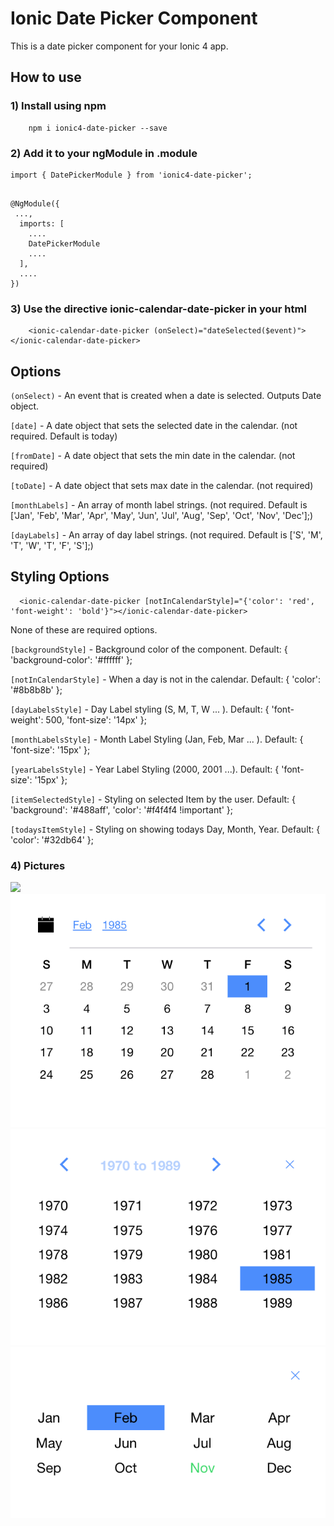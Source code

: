 # Ionic Date Picker Component

This is a date picker component for your Ionic 4 app.


## How to use ###

### 1) Install using npm ###

```
    npm i ionic4-date-picker --save
```

### 2) Add it to your ngModule in <yourPage>.module ###

```
import { DatePickerModule } from 'ionic4-date-picker';
```
```
   
@NgModule({
 ...,
  imports: [
    ....
    DatePickerModule
    ....
  ],
  ....
})
```
### 3) Use the directive ionic-calendar-date-picker in your html  ###
```
    <ionic-calendar-date-picker (onSelect)="dateSelected($event)"></ionic-calendar-date-picker>	
```


## Options ###

 `(onSelect)` - An event that is created when a date is selected. Outputs Date object.
 
 `[date]` - A date object that sets the selected date in the calendar. (not required. Default is today)

  `[fromDate]` - A date object that sets the min date in the calendar. (not required)

 `[toDate]` - A date object that sets max date in the calendar. (not required)
 
 `[monthLabels]` - An array of month label strings. (not required. Default is ['Jan', 'Feb', 'Mar', 'Apr', 'May', 'Jun', 'Jul', 'Aug', 'Sep', 'Oct', 'Nov', 'Dec'];)
 
 `[dayLabels]` - An array of day label strings. (not required. Default is ['S', 'M', 'T', 'W', 'T', 'F', 'S'];)

## Styling Options ###
  ```
    <ionic-calendar-date-picker [notInCalendarStyle]="{'color': 'red', 'font-weight': 'bold'}"></ionic-calendar-date-picker>
  ```
  
  None of these are required options.

  
  `[backgroundStyle]` - Background color of the component. Default: { 'background-color': '#ffffff' };

  `[notInCalendarStyle]` - When a day is not in the calendar. Default: { 'color': '#8b8b8b' };
  
  `[dayLabelsStyle]` - Day Label styling (S, M, T, W ... ). Default: { 'font-weight': 500, 'font-size': '14px' };
  
  `[monthLabelsStyle]` - Month Label Styling (Jan, Feb, Mar ... ). Default: {  'font-size': '15px' };
  
  `[yearLabelsStyle]` - Year Label Styling (2000, 2001 ...). Default: {  'font-size': '15px' };
  
  `[itemSelectedStyle]` - Styling on selected Item by the user. Default: { 'background': '#488aff', 'color': '#f4f4f4 !important' };
  
  `[todaysItemStyle]` - Styling on showing todays Day, Month, Year. Default: { 'color': '#32db64' };

### 4) Pictures ###

![](demo_gif.gif)
![Day Selection]( day.png "Day Selection")
![Year Selection]( year.png "Year Selection")
![Month Selection]( month.png "Month Selection")

